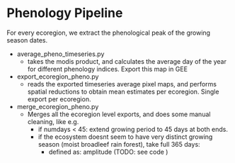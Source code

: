 # Phenology Pipeline
For every ecoregion, we extract the phenological peak of the growing season dates. 

- average_pheno_timeseries.py
    - takes the modis product, and calculates the average day of the year for different phenology indices. Export this map in GEE
- export_ecoregion_pheno.py
    - reads the exported timeseries average pixel maps, and performs spatial reductions to obtain mean estimates per ecoregion. Single export per ecoregion. 
- merge_ecoregion_pheno.py
    - Merges all the ecoregion level exports, and does some manual cleaning, like e.g. 
        - if numdays < 45: extend growing period to 45 days at both ends. 
        - if the ecosystem doesnt seem to have very distinct growing season (moist broadleef rain forest), take full 365 days:
            - defined as: amplitude (TODO: see code )



